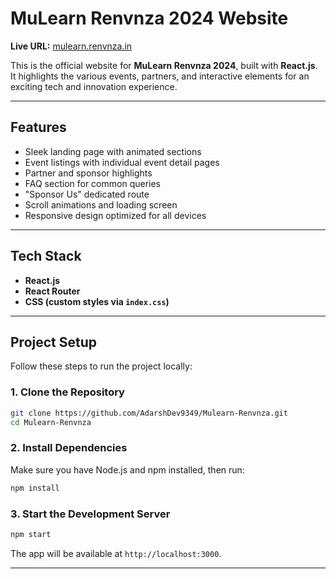 # MuLearn Renvnza 2024 Website

**Live URL:** [mulearn.renvnza.in](https://mulearn.renvnza.in)  

This is the official website for **MuLearn Renvnza 2024**, built with **React.js**. It highlights the various events, partners, and interactive elements for an exciting tech and innovation experience.

---

## Features

- Sleek landing page with animated sections
- Event listings with individual event detail pages
- Partner and sponsor highlights
- FAQ section for common queries
- "Sponsor Us" dedicated route
- Scroll animations and loading screen
- Responsive design optimized for all devices

---

## Tech Stack

- **React.js**
- **React Router**
- **CSS (custom styles via `index.css`)**

---

## Project Setup

Follow these steps to run the project locally:

### 1. Clone the Repository

```bash
git clone https://github.com/AdarshDev9349/Mulearn-Renvnza.git
cd Mulearn-Renvnza
```

### 2. Install Dependencies

Make sure you have Node.js and npm installed, then run:

```bash
npm install
```

### 3. Start the Development Server

```bash
npm start
```

The app will be available at `http://localhost:3000`.

---
